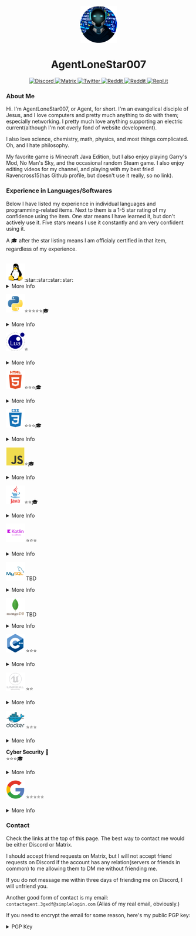 <!--Header-->
<div id="header" align="center">
  <img src="/assets/profile-pic.png" width="100"/>
  <h1>AgentLoneStar007</h1>
  
  <a href="https://discordapp.com/users/403735483961704450">
    <img src="https://img.shields.io/badge/Discord-white?logo=discord&logoColor=Hex(7289da)" alt="Discord"/>
  </a>
  
  <a href="https://matrix.to/#/@agentlonestar007:matrix.org">
    <img src="https://img.shields.io/badge/Matrix-gray?logo=matrix&logoColor=white" alt="Matrix"/>
  </a>
  
  <a href="https://twitter.com/YaBoiAgent">
    <img src="https://img.shields.io/badge/Twitter-darkblue?logo=twitter&logoColor=blue" alt="Twitter"/>
  </a>
  
  <a href="https://www.reddit.com/user/RobCo-Industries">
    <img src="https://img.shields.io/badge/Reddit-maroon?logo=reddit&logoColor=red" alt="Reddit"/>
  </a>
  
  <a href="https://www.youtube.com/channel/UC9M6PQlY2ZFj1wC_j09nwAQ">
    <img src="https://img.shields.io/badge/Youtube-white?logo=youtube&logoColor=red" alt="Reddit"/>
  </a>
  
  <a href="https://replit.com/@AgentLoneStar">
    <img src="https://img.shields.io/badge/Repl.it-blue?logo=replit&logoColor=white" alt="Repl.it"/>
  </a>
</div>

<!--Body-->
### About Me
Hi. I'm AgentLoneStar007, or Agent, for short. I'm an evangelical disciple of Jesus, and I
love computers and pretty much anything to do with them; especially networking. I pretty much
love anything supporting an electric current(although I'm not overly fond of website development).

I also love science, chemistry, math, physics, and most things complicated.
Oh, and I hate philosophy. 

My favorite game is Minecraft Java Edition, but I also enjoy playing Garry's Mod, No Man's Sky,
and the occasional random Steam game. I also enjoy editing videos for my channel, and playing
with my best fried Ravencross15(has Github profile, but doesn't use it really, so no link).

### Experience in Languages/Softwares
Below I have listed my experience in individual languages and programming-related items.
Next to them is a 1-5 star rating of my confidence using the item. One star means I have learned it,
but don't actively use it. Five stars means I use it constantly and am very confident using it.

A :mortar_board: after the star listing means I am officialy certified in that item, regardless of
my experience.

<br>

<div id="experience-icons">
  <img src="https://raw.githubusercontent.com/devicons/devicon/1119b9f84c0290e0f0b38982099a2bd027a48bf1/icons/linux/linux-original.svg" width="50" height="50"/>:star::star::star::star:
  <details>
    <summary>More Info</summary>
    <br>
    I have been daily-driving EndeavourOS(an Arch-based distro) on my<br>
    main PC since about 2021, but I've been using Linux for random<br>
    projects since long before. I am not, by far, a professional Linux<br>
    user, but I do know my way around the terminal/shell.
  </details>
  
  <img src="https://raw.githubusercontent.com/devicons/devicon/1119b9f84c0290e0f0b38982099a2bd027a48bf1/icons/python/python-original.svg" width="50" height="50"/>:star::star::star::star::star::mortar_board:
  <details>
    <summary>More Info</summary>
    <br>
    Python is the first language I ever learned, way back since 2015.<br>
    I've used it for pretty much everything that doesn't recquire use<br>
    of a different language.
  </details>
  
  <img src="https://raw.githubusercontent.com/devicons/devicon/1119b9f84c0290e0f0b38982099a2bd027a48bf1/icons/lua/lua-original-wordmark.svg" width="50" height="50"/>:star:
  <details>
    <summary>More Info</summary>
    <br>
    I've worked with Lua before because I made a few Garry's Mod addons,<br>
    but I've never taken a course on it. The only experience I have is<br>
    just some Googling. Due to it's simple syntax, however, I would be<br>
    comfortable using it for a project.
  </details>
  
  <img src="https://raw.githubusercontent.com/devicons/devicon/1119b9f84c0290e0f0b38982099a2bd027a48bf1/icons/html5/html5-plain-wordmark.svg" width="50" height="50"/>:star::star::star::mortar_board:
  <details>
    <summary>More Info</summary>
    <br>
    I took a course on HTML/CSS/Js a long while back, and am fully capable<br>
    of creating super-simple websites using them.
  </details>
  
  <img src="https://raw.githubusercontent.com/devicons/devicon/1119b9f84c0290e0f0b38982099a2bd027a48bf1/icons/css3/css3-plain-wordmark.svg" width="50" height="50"/>:star::star::star::mortar_board:
  <details>
    <summary>More Info</summary>
    <br>
    See HTML More Info.
  </details>
  
  <img src="https://raw.githubusercontent.com/devicons/devicon/1119b9f84c0290e0f0b38982099a2bd027a48bf1/icons/javascript/javascript-original.svg" width="50" height="50"/>:star::mortar_board:
  <details>
    <summary>More Info</summary>
    <br>
    I have experience in Javascript and would be capable of using it(with a<br>
    ton of Googling), but I hate it. Don't ask me to use it.
  </details>
  
  <img src="https://raw.githubusercontent.com/devicons/devicon/1119b9f84c0290e0f0b38982099a2bd027a48bf1/icons/java/java-original-wordmark.svg" width="50" height="50"/>:star::star::mortar_board:
  <details>
    <summary>More Info</summary>
    <br>
    I would be confident in using Java, but I do not use it 24/7. By far.
  </details>
  
  <img src="https://raw.githubusercontent.com/devicons/devicon/1119b9f84c0290e0f0b38982099a2bd027a48bf1/icons/kotlin/kotlin-plain-wordmark.svg" width="50" height="50"/> :star::star::star:
  <details>
    <summary>More Info</summary>
    <br>
    I am sadly not certified in this course due to a bit of an error with<br>
    W3Schools, but I did take the entire course, and am confident in using it.
  </details>
  
  <img src="https://raw.githubusercontent.com/devicons/devicon/1119b9f84c0290e0f0b38982099a2bd027a48bf1/icons/mysql/mysql-original-wordmark.svg" width="50" height="50"/> TBD
  <details>
    <summary>More Info</summary>
    <br>
    I mark this as to be determined due to the fact I'm still taking a<br>
    couse on MySQL and data analytics.
  </details>
  
  <img src="https://raw.githubusercontent.com/devicons/devicon/1119b9f84c0290e0f0b38982099a2bd027a48bf1/icons/mongodb/mongodb-original-wordmark.svg" width="50" height="50"/> TBD
  <details>
    <summary>More Info</summary>
    <br>
    I mark this as to be determined due to the fact I'm still taking a<br>
    couse on MongoDB and data analytics.
  </details>
  
  <img src="https://raw.githubusercontent.com/devicons/devicon/1119b9f84c0290e0f0b38982099a2bd027a48bf1/icons/cplusplus/cplusplus-original.svg" width="50" height="50"/> :star::star::star:
  <details>
    <summary>More Info</summary>
    <br>
    I learned C++ to work on The Aetheria Project, made in Unreal Engine.
  </details>
  
  <img src="/assets/unreal-engine-logo.png" width="50" height="50"/> :star::star:
  <details>
    <summary>More Info</summary>
    <br>
    I will slowly but surely get more and more experience in Unreal Engine,<br>
    but for now I will leave it at two stars.
  </details>
  
  <img src="https://raw.githubusercontent.com/devicons/devicon/1119b9f84c0290e0f0b38982099a2bd027a48bf1/icons/docker/docker-original-wordmark.svg" width="50" height="50"/> :star::star::star:
  <details>
    <summary>More Info</summary>
    <br>
    I recently learned the power of Docker when attempting to create<br>
    a MariaDB container. Since then I have learned the power of the<br>
    wonderful Docker.
  </details>
  
 <strong>Cyber Security</strong> :closed_lock_with_key:<br>
 :star::star::star::mortar_board:
  <details>
    <summary>More Info</summary>
    <br>
    I took a course on cyber security a while back on W3Schools, so I<br>
    thought I'd mention it here.
  </details>
  
  <img src="https://raw.githubusercontent.com/devicons/devicon/1119b9f84c0290e0f0b38982099a2bd027a48bf1/icons/google/google-original.svg" width="50" height="50"/> :star::star::star::star::star:
  <details>
    <summary>More Info</summary>
    <br>
    Like all other developers, I am very capable of searching Google<br>
    for solutions to my programming problems.
  </details>
</div>

### Contact
Check the links at the top of this page. The best way to contact me would be either
Discord or Matrix.

I should accept friend requests on Matrix, but I will not accept friend requests on Discord
if the account has any relation(servers or friends in common) to me allowing them to DM me
without friending me.

If you do not message me within three days of friending me on Discord, I will unfriend you.

Another good form of contact is my email: `contactagent.3gxdf@simplelogin.com` (Alias of my
real email, obviously.)

If you need to encrypt the email for some reason, here's my public PGP key:
<details>
<summary>PGP Key</summary>
<br>
  
```
-----BEGIN PGP PUBLIC KEY BLOCK-----
xsFNBGJya5kBEADLGc7lMR2+26oNB7IWyYTsnZRX4WlCjvVWZ3JgcS9kxYL4
v6in3Bvz9Z//Fkk+RAr7/w64+Rk4UGjxDqZrCmxkh3Bgt2I3JEqAuJQQkAKc
EUQCC15DHA508yeQPTZeSb8pJwo2maZi1jZZ+iXokzNA+oz8VF0gel+cpbJM
oPXxgAmmI3cgY0E/jqJ63xPppyp7tXwjL0S5RmkDXsPpCTfagUocGlGm+nGx
rjXDBiOASlofYeMgCfmKE/xZa2HB07xA0s7/lcFFgF29WrDfmCdZmkkjmqWC
gKFqBMEfUI6esplYrLuvKJ6PBws4G2b9wQDnE0qf2D2QPGBi54Hhc+2bCY9f
5R/ZS1fJo762Ui+oOaFioCj4hHdMPjJO5s2Ax+wX0WQnB8wG99yTtFWzvetF
e3OFvqAnmt5KctDpdwF9SEz88f2lr6nLMbmXEPdJpGxEvKFQqdozU2DGLTnV
t/pE+oEfTZf9yhDWAc9aZGhMxfkEJRgbGK4kgmgijUd1LmCapeeEbMwQNM5c
FjzNZ2oFfZ7E+mw1wGUQl2MlzLR4Dmy9ydqIbkru/IMZU6tWIIWrKWYv7Bj+
rpSnycWYde2+r5nPWtmInoO042GkLD6bcguidrWiZo+FdekDiAZtW1hPoltf
itU9qoz2lGVYrIxjU0CQvQIdNWZOc2vHA0PNPwARAQABzSxBZ2VudCBMb25l
U3RhciA8YWdlbnRsb25lc3RhcjAwN0ByaXNldXAubmV0PsLBdQQQAQgAHwUC
YnJrmQYLCQcIAwIEFQgKAgMWAgECGQECGwMCHgEACgkQ157zPD8EnyDDSA/6
AiD8/pWPp7bBrualya5yoDVisxWSD8IcyukZz+owjhCmDs+PYj8px+t00LhW
ZYWj32r+o/p8c4gtfq21KENbJQhqqeWPI9KsYREtEfhjWDB4xvCCmM+OXXkq
NAPj0Cgs0hevlOTO9hUbHNqo4UoqXtYwS93fDfCTPsEwinPm55GiMwskRoUx
72Oayd6IfZwBGGpQGXuJ7iJ42YYVTwG+0I8NDJJpXLXT13eXjjwwIrCFfig0
I72h/DS1DUdExk5hovJ3zD1d8tnfU3GMxDpsUlnDCfDq8Id+vnjbfArgb148
puJkBg3jDqn0HXqdqFjeh7RJZ70n6HbV6X0/MGC0i+hsLqdX22mi1RwBNqdz
4JMqHVRbfU7aMQMgY8ybhBH20Juk5aHoM5qaN3SkmyCMbITv1guvoR7G7wBH
hTIB4T6G53dVKjEtsR16cW7Ixzwu4pXhbVct9JPUm35ekgUYvHgbXig0aYd9
Sb3U5zvxaJubZaONBv1YcjBzQfmlYRLsJtvgKYM+iegs1rSLbGVmufA5emuR
ak9p9nzVXxxL4N3TuaY3Xk8PvF1wC6WOqnB80c2bllq48wW62K6LhmC5dRHi
UehQ291K2E+k3EGygRqrnxdQ+BEUhQcIGsiVm51dZoNGqwQWIJni/v74JcTW
4sbFTe5cKHeCzmPc0H3fep3OwU0EYnJrmQEQALb4JaSN9yNJDbdr6EHGx8H9
bCO2qSYxWQnKZYYA0b1G1YPTwiki6zskoGTMyBhtVl0xdsVt1xwX859tnAmC
YHm0N2RDWw7FTkOIt+dbvCT1lckAHPoJBeBDSRU5UR7rPc3GXi+Eah4SpbpY
RmVl7oAhubFFxNFGpp34CIBDLThPN6bxPPGHrIbu6kx2jf+qD1gW0vu5FOCS
wzCy+2bIOz0vxq5ExUN6BNMjhMpMlXaZhmIiOxUHAxQz+l+dESk3dXHZWwJ4
qYVvnD9ms27GCabf7nSo5y2Rl/9hp5gmOWd/XhTER/oeNTapIgGd9mmgtqLk
8AnRK8MJtgUg4YPgnrEvoJaU7tqLA4J7DyR58vDj5Uq9qLi36NjHhVeO/emU
nKhumqOvpaZA+mqBNIQ7Qd0wZIuHAOFlQE4QYiDeOC5OsbnptSwvdqzQXnEQ
1N2B+mWO4VKvT1Ua7ThhoPIHPgQYiH2TX7uo3+MY7lXThxpcSdM9szVKGuYo
yRdPNEW6ySUkoogCd207jP3aOSx2ZAt/jeiSVJ0CEy+FYrZskz5yA6BRY5Iv
1OfRPr8lv4phDERMpzOQPT/mDc/8VV4BTgzTPhf9cn35dkW+ZP24uVUFw1+R
GiMXfDHJkzgVGkgkqcYE20XmMSiUopl31x+kZVjfg+67N+dE415OZ2B+/ww9
ABEBAAHCwV8EGAEIAAkFAmJya5kCGwwACgkQ157zPD8EnyBCQg//blsHVl1Q
Zm43nUdoyY55IJ0Yfwl9x6iFRLQzdwPTyCKg8wPisRa/4Do4gEJKF3sbzRcv
i2aYTXN5sgVpIaK4G46GKvhXu8V+BvJ2ndoZ2ygMl6oSeloeH2FRntG/GPMZ
kBvULbtrL+BHykc/oP2tbVy1jpGgT/nsZ4zbVGA8s7VSAZW0UXkDExsEhNfs
ZYltcgipCwoxU4yTg1BcdVwEvj2AD8JMQgh8122KYzUslcRXIgi4u7+JOBlE
wNDEQ1JCq05niu0wIv4X/kGAXO8CqzP3oSZxPTEliT6RvZCOzlLIePSh/Bkk
9P0/9HoLdDd00YEMObMYpi80Pce+UCG6mISjjg2PuITnsP3JKvOWhURWLhS/
0h1P97cTocrr2BTo0HC7zi7CZl3eL+irQyMPDn7EI+LkfUGsCvv71uhWVJQK
rlGJ9qUTn/riVu4Ir2gw8QsZvD9KJN+J6g2YGJ7IEngg7yXud6kpo6g5PTyF
MB4YleD16avdMxB7gCGnc1jx6cR8tfuQT1ktZjdVdAjKPIpYkXO0rbTmcRz9
S9y79bnzsHXfn/Y+vQpyUorZxhPDociDOelXKA8/2phBU3mdoLr7brRojH99
PlzA7rVx4Xu1lrYPhIOtzOQra/Q1BqGsabrmuZ6OrZgFe/Be0kVZsGZCuRIV
WAqsrgAWx4WU1bY=
=mFZU
-----END PGP PUBLIC KEY BLOCK-----
```
</details>


